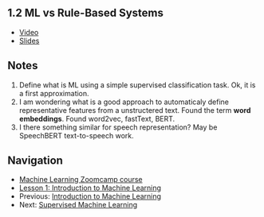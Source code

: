 ## 1.2 ML vs Rule-Based Systems

* [Video](https://www.youtube.com/watch?v=CeukwyUdaz8&t=8s)
* [Slides](https://www.slideshare.net/AlexeyGrigorev/ml-zoomcamp-12-ml-vs-rulebased-systems)


## Notes
1. Define what is ML  using a simple supervised classification task. Ok, it is a first approximation.
2. I am wondering what is a good approach to automaticaly define representative features from a unstructered text. Found the term **word embeddings**. Found word2vec, fastText, BERT.
3. I there something similar for speech representation? May be SpeechBERT text-to-speech work. 

## Navigation

* [Machine Learning Zoomcamp course](../)
* [Lesson 1: Introduction to Machine Learning](./)
* Previous: [Introduction to Machine Learning](01-what-is-ml.md)
* Next: [Supervised Machine Learning](03-supervised-ml.md)

